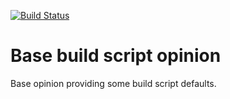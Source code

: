[![Build Status](https://drone.io/github.com/boxheed/gradle-base-opinion/status.png)](https://drone.io/github.com/boxheed/gradle-base-opinion/latest)

# Base build script opinion
Base opinion providing some build script defaults.